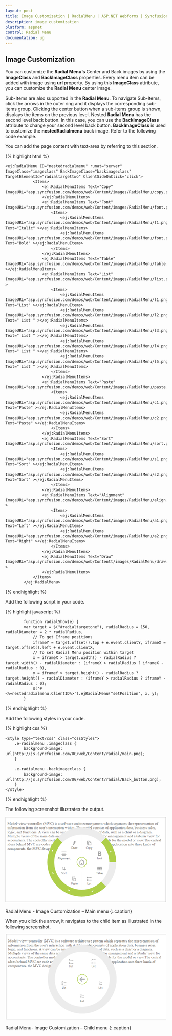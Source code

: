 ```yaml
---
layout: post
title: Image Customization | RadialMenu | ASP.NET Webforms | Syncfusion
description: image customization
platform: aspnet
control: Radial Menu
documentation: ug
---
```


## Image Customization

You can customize the **Radial Menu’s** Center and Back images by using the **ImageClass** and **BackImageClass** properties. Every menu item can be added with image using **url** property. By using this **ImageClass** attribute, you can customize the **Radial Menu** center image. 

Sub-Items are also supported in the **Radial Menu**. To navigate Sub-Items, click the arrows in the outer ring and it displays the corresponding sub-items group. Clicking the center button when a sub-items group is shown, displays the items on the previous level. Nested **Radial Menu** has the second level back button. In this case, you can use the **BackImageClass** attribute to change your second level back button. **BackImageClass** is used to customize the **nestedRadialmenu** back image. Refer to the following code example.

You can add the page content with text-area by referring to this section.

{% highlight html %}

    <ej:RadialMenu ID="nestedradialmenu" runat="server" ImageClass="imageclass" BackImageClass="backimageclass" TargetElementId="radialtargettwo" ClientSideOnClick="click">
                <Items>
                    <ej:RadialMenuItems Text="Copy" ImageURL="asp.syncfusion.com/demos/web/Content/images/RadialMenu/copy.png">
                    </ej:RadialMenuItems>
                    <ej:RadialMenuItems Text="Font" ImageURL="asp.syncfusion.com/demos/web/Content/images/RadialMenu/font.png">
                        <Items>
                            <ej:RadialMenuItems ImageURL="asp.syncfusion.com/demos/web/Content/images/RadialMenu/f1.png" Text="Italic" ></ej:RadialMenuItems>
                            <ej:RadialMenuItems ImageURL="asp.syncfusion.com/demos/web/Content/images/RadialMenu/font.png" Text="Bold" ></ej:RadialMenuItems>
                        </Items>
                    </ej:RadialMenuItems>
                    <ej:RadialMenuItems Text="Table" ImageURL="asp.syncfusion.com/demos/web/Content/images/RadialMenu/table.png" ></ej:RadialMenuItems>
                    <ej:RadialMenuItems Text="List" ImageURL="asp.syncfusion.com/demos/web/Content/images/RadialMenu/list.png" >
                        <Items>
                            <ej:RadialMenuItems ImageURL="asp.syncfusion.com/demos/web/Content/images/RadialMenu/l1.png" Text="List" ></ej:RadialMenuItems>
                            <ej:RadialMenuItems ImageURL="asp.syncfusion.com/demos/web/Content/images/RadialMenu/l2.png" Text=" List " ></ej:RadialMenuItems>
                            <ej:RadialMenuItems ImageURL="asp.syncfusion.com/demos/web/Content/images/RadialMenu/l3.png" Text=" List " ></ej:RadialMenuItems>
                            <ej:RadialMenuItems ImageURL="asp.syncfusion.com/demos/web/Content/images/RadialMenu/l4.png" Text=" List " ></ej:RadialMenuItems>
                            <ej:RadialMenuItems ImageURL="asp.syncfusion.com/demos/web/Content/images/RadialMenu/l5.png" Text=" List " ></ej:RadialMenuItems>
                        </Items>
                    </ej:RadialMenuItems>
                    <ej:RadialMenuItems Text="Paste" ImageURL="asp.syncfusion.com/demos/web/Content/images/RadialMenu/paste.png">
                        <Items>
                            <ej:RadialMenuItems ImageURL="asp.syncfusion.com/demos/web/Content/images/RadialMenu/c1.png" Text="Paste" ></ej:RadialMenuItems>
                            <ej:RadialMenuItems ImageURL="asp.syncfusion.com/demos/web/Content/images/RadialMenu/c2.png" Text="Paste" ></ej:RadialMenuItems>
                        </Items>
                    </ej:RadialMenuItems>
                    <ej:RadialMenuItems Text="Sort" ImageURL="asp.syncfusion.com/demos/web/Content/images/RadialMenu/sort.png">
                        <Items>
                            <ej:RadialMenuItems ImageURL="asp.syncfusion.com/demos/web/Content/images/RadialMenu/s1.png" Text="Sort" ></ej:RadialMenuItems>
                            <ej:RadialMenuItems ImageURL="asp.syncfusion.com/demos/web/Content/images/RadialMenu/s2.png" Text="Sort" ></ej:RadialMenuItems>
                        </Items>
                    </ej:RadialMenuItems>
                    <ej:RadialMenuItems Text="Alignment" ImageURL="asp.syncfusion.com/demos/web/Content/images/RadialMenu/align.png" >
                        <Items>
                            <ej:RadialMenuItems ImageURL="asp.syncfusion.com/demos/web/Content/images/RadialMenu/a1.png" Text="Left" ></ej:RadialMenuItems>
                            <ej:RadialMenuItems ImageURL="asp.syncfusion.com/demos/web/Content/images/RadialMenu/a2.png" Text="Right" ></ej:RadialMenuItems>
                        </Items>
                    </ej:RadialMenuItems>
                    <ej:RadialMenuItems Text="Draw" ImageURL="asp.syncfusion.com/demos/web/Contentt/images/RadialMenu/draw.png" >
                    </ej:RadialMenuItems>
                </Items>
            </ej:RadialMenu>
    
    
{% endhighlight %}

Add the following script in your code.
    
{% highlight javascript %}

            function radialShow(e) {
            var target = $("#radialtargetone"), radialRadius = 150, radialDiameter = 2 * radialRadius,
                // To get Iframe positions
                iframeY = target.offset().top + e.event.clientY, iframeX = target.offset().left + e.event.clientX,
                // To set Radial Menu position within target
                x = iframeX > target.width() - radialRadius ? target.width() - radialDiameter : (iframeX > radialRadius ? iframeX - radialRadius : 0),
                y = iframeY > target.height() - radialRadius ? target.height() - radialDiameter : (iframeY > radialRadius ? iframeY - radialRadius : 0);
                $('#<%=nestedradialmenu.ClientID%>').ejRadialMenu("setPosition", x, y);
            }
        
{% endhighlight %}

Add the following styles in your code.
    
{% highlight css %}

    <style type="text/css" class="cssStyles">
        .e-radialmenu .imageclass {
            background-image: url(http://js.syncfusion.com/UG/web/Content/radial/main.png);
        }

        .e-radialmenu .backimageclass {
            background-image: url(http://js.syncfusion.com/UG/web/Content/radial/Back_button.png);
        }
    </style>


{% endhighlight %}



The following screenshot illustrates the output.

![](image-customization_images\image-customization_img1.png)

Radial Menu - Image Customization – Main menu
{:.caption}

When you click the arrow, it navigates to the child item as illustrated in the following screenshot.

![](image-customization_images\image-customization_img2.png)

Radial Menu- Image Customization – Child menu 
{:.caption}




